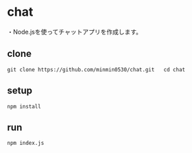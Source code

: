 # chat
・Node.jsを使ってチャットアプリを作成します。  
## clone
`git clone https://github.com/minmin0530/chat.git  
cd chat`  
## setup
`npm install`  
## run
`npm index.js`

